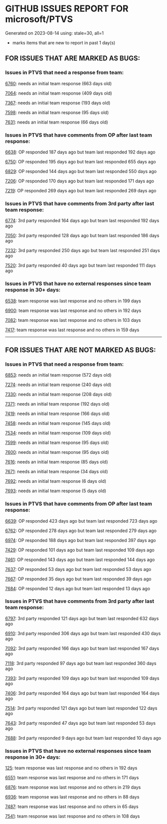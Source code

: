 
# GITHUB ISSUES REPORT FOR microsoft/PTVS


Generated on 2023-08-14 using: stale=30, all=1


* marks items that are new to report in past 1 day(s)


## FOR ISSUES THAT ARE MARKED AS BUGS:


### Issues in PTVS that need a response from team:


  [6760](https://github.com/microsoft/PTVS/issues/6760 "Evaluates all the expressions in interactive windows ignore the Completion Mode setting."): needs an initial team response (663 days old)

  [7064](https://github.com/microsoft/PTVS/issues/7064 "Some intellisense don't work well in interactive window after writing some REPL commands"): needs an initial team response (409 days old)

  [7367](https://github.com/microsoft/PTVS/issues/7367 "No output result after clicking 'Execute Project in Python Interactive'"): needs an initial team response (193 days old)

  [7598](https://github.com/microsoft/PTVS/issues/7598 "Auto commenting lines using LF or CRLF "): needs an initial team response (95 days old)

  [7631](https://github.com/microsoft/PTVS/issues/7631 "An unexpected error occured when first creating the conda env."): needs an initial team response (66 days old)

### Issues in PTVS that have comments from OP after last team response:


  [6638](https://github.com/microsoft/PTVS/issues/6638 "Refactor rename incorrect when the referenced method is defined in another project. "): OP responded 187 days ago but team last responded 192 days ago

  [6750](https://github.com/microsoft/PTVS/issues/6750 "An error pops up when run &quot;Django Check, Django Migrate, Django Create Superuser...&quot;. "): OP responded 195 days ago but team last responded 655 days ago

  [6829](https://github.com/microsoft/PTVS/issues/6829 "IntelliSense which is modified manually does not work after restart the VS."): OP responded 144 days ago but team last responded 550 days ago

  [7206](https://github.com/microsoft/PTVS/issues/7206 "The active environment doesn't change with the Cookiecutter Explorer is open"): OP responded 170 days ago but team last responded 171 days ago

  [7219](https://github.com/microsoft/PTVS/issues/7219 "No output with using ipython interactive window"): OP responded 269 days ago but team last responded 269 days ago

### Issues in PTVS that have comments from 3rd party after last team response:


  [6774](https://github.com/microsoft/PTVS/issues/6774 "The Python installed from Microsoft Store couldn't view installed packages when first use the environment."): 3rd party responded 164 days ago but team last responded 192 days ago

  [7050](https://github.com/microsoft/PTVS/issues/7050 "An error was reported in the output window when creating the env."): 3rd party responded 128 days ago but team last responded 186 days ago

  [7232](https://github.com/microsoft/PTVS/issues/7232 "native/python debugger cannot find python source code"): 3rd party responded 250 days ago but team last responded 251 days ago

  [7520](https://github.com/microsoft/PTVS/issues/7520 " Visual Studio 2022 keeps breaking on exception which seems to be handled in Python internally"): 3rd party responded 40 days ago but team last responded 111 days ago

### Issues in PTVS that have no external responses since team response in 30+ days:


  [6538](https://github.com/microsoft/PTVS/issues/6538 "No static analysis suggestions in Interactive window."): team response was last response and no others in 199 days

  [6900](https://github.com/microsoft/PTVS/issues/6900 "Python 3.10 fails to hit breakpoints when &quot;Native Code Debugging&quot; is enabled."): team response was last response and no others in 192 days

  [7082](https://github.com/microsoft/PTVS/issues/7082 "VS2022 Python Fonts and Colors Customization Regression from VS2019, Defies Microsoft Documentation"): team response was last response and no others in 103 days

  [7417](https://github.com/microsoft/PTVS/issues/7417 "No intellisense when from 'PYTHONPATH'"): team response was last response and no others in 159 days

---

## FOR ISSUES THAT ARE NOT MARKED AS BUGS:


### Issues in PTVS that need a response from team:


  [6853](https://github.com/microsoft/PTVS/issues/6853 "Unable to install suggested module when using IPython interactive mode."): needs an initial team response (572 days old)

  [7274](https://github.com/microsoft/PTVS/issues/7274 "Changing error messages - differences in reported errors between VS and pyright cli"): needs an initial team response (240 days old)

  [7330](https://github.com/microsoft/PTVS/issues/7330 "Unable to create DLL for C++ "): needs an initial team response (208 days old)

  [7371](https://github.com/microsoft/PTVS/issues/7371 "Outdated settings "): needs an initial team response (192 days old)

  [7419](https://github.com/microsoft/PTVS/issues/7419 "Environment Management UI"): needs an initial team response (166 days old)

  [7458](https://github.com/microsoft/PTVS/issues/7458 "Python project build after they are disabled in solution config manager "): needs an initial team response (145 days old)

  [7534](https://github.com/microsoft/PTVS/issues/7534 "Error List doesn't refresh after creating a new project"): needs an initial team response (109 days old)

  [7599](https://github.com/microsoft/PTVS/issues/7599 "Intellisense incorrectly reports unknown types "): needs an initial team response (95 days old)

  [7600](https://github.com/microsoft/PTVS/issues/7600 "Modal pop-up persists when a breakpoint cannot resolve conditional expression "): needs an initial team response (95 days old)

  [7616](https://github.com/microsoft/PTVS/issues/7616 "Lots of debug symbols are being loaded at every application start"): needs an initial team response (85 days old)

  [7671](https://github.com/microsoft/PTVS/issues/7671 "Errors in open files are shown inconsistently"): needs an initial team response (34 days old)

  [7692](https://github.com/microsoft/PTVS/issues/7692 "The Combo box and the Python Environment list is not update when change the default environment."): needs an initial team response (6 days old)

  [7693](https://github.com/microsoft/PTVS/issues/7693 "IntelliSense doesn't work after reopen solution"): needs an initial team response (5 days old)

### Issues in PTVS that have comments from OP after last team response:


  [6639](https://github.com/microsoft/PTVS/issues/6639 " IntelliSense does not work when changed SearchPath in PythonSettings.json file in open folder."): OP responded 423 days ago but team last responded 723 days ago

  [6762](https://github.com/microsoft/PTVS/issues/6762 "Unchecked &quot;Parameter information&quot; still has signature help."): OP responded 278 days ago but team last responded 279 days ago

  [6974](https://github.com/microsoft/PTVS/issues/6974 "No IntelliSense when import folder under the workspace."): OP responded 188 days ago but team last responded 397 days ago

  [7429](https://github.com/microsoft/PTVS/issues/7429 "Start without Debug and Start with Debug button not available in right click menu"): OP responded 101 days ago but team last responded 109 days ago

  [7461](https://github.com/microsoft/PTVS/issues/7461 "Anaconda displays incorrectly in environment list"): OP responded 143 days ago but team last responded 144 days ago

  [7637](https://github.com/microsoft/PTVS/issues/7637 "IntelliSense hangs indefinitely on various occasions, only process restart helps"): OP responded 53 days ago but team last responded 53 days ago

  [7667](https://github.com/microsoft/PTVS/issues/7667 "VS 2019 fails to use the previously selected environment in existing projects"): OP responded 35 days ago but team last responded 39 days ago

  [7684](https://github.com/microsoft/PTVS/issues/7684 "Formatting documents doesn't work in autopep8."): OP responded 12 days ago but team last responded 13 days ago

### Issues in PTVS that have comments from 3rd party after last team response:


  [6797](https://github.com/microsoft/PTVS/issues/6797 "VS2022 no longer allows mapping file extensions to the Python editor"): 3rd party responded 121 days ago but team last responded 632 days ago

  [6910](https://github.com/microsoft/PTVS/issues/6910 "Python Editor - SendSelectionToInteractive not working on VS2022"): 3rd party responded 306 days ago but team last responded 430 days ago

  [7092](https://github.com/microsoft/PTVS/issues/7092 "Stub paths setting not observed"): 3rd party responded 166 days ago but team last responded 167 days ago

  [7118](https://github.com/microsoft/PTVS/issues/7118 "IPython interactive mode always freezing"): 3rd party responded 97 days ago but team last responded 360 days ago

  [7393](https://github.com/microsoft/PTVS/issues/7393 "reportMissingModuleSource:  Visual Studio 2022 / Python"): 3rd party responded 109 days ago but team last responded 109 days ago

  [7406](https://github.com/microsoft/PTVS/issues/7406 "Python project reports a .NET Framwork error when .NET Core library is referenced"): 3rd party responded 164 days ago but team last responded 164 days ago

  [7514](https://github.com/microsoft/PTVS/issues/7514 "Subprocess with visual studio debugger attached to process causes a problem in python project"): 3rd party responded 121 days ago but team last responded 122 days ago

  [7643](https://github.com/microsoft/PTVS/issues/7643 "Interactive Debugging not working anymore like expected"): 3rd party responded 47 days ago but team last responded 53 days ago

  [7688](https://github.com/microsoft/PTVS/issues/7688 "I attempted to reinstall both Windows and Visual Studio to resolve the problem, but the issue persists. The lack of automatic configuration for enviro"): 3rd party responded 9 days ago but team last responded 10 days ago

### Issues in PTVS that have no external responses since team response in 30+ days:


  [125](https://github.com/microsoft/PTVS/issues/125 "Automatically attach to subprocesses when debugging"): team response was last response and no others in 192 days

  [6551](https://github.com/microsoft/PTVS/issues/6551 "Navigation bar is not working"): team response was last response and no others in 171 days

  [6876](https://github.com/microsoft/PTVS/issues/6876 "Extract method only works on one line and rename doesn't work at all"): team response was last response and no others in 219 days

  [6936](https://github.com/microsoft/PTVS/issues/6936 "Skip tests after clicking “Analyze Code Coverage”."): team response was last response and no others in 88 days

  [7487](https://github.com/microsoft/PTVS/issues/7487 "Test Explorer doesn't find tests, it need restart VS"): team response was last response and no others in 65 days

  [7541](https://github.com/microsoft/PTVS/issues/7541 "The 'environment.yml' file can not be detected to create a conda env when reload project"): team response was last response and no others in 108 days
